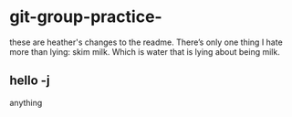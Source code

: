 # git-group-practice-


these are heather's changes to the readme. There’s only one thing I hate more than lying: skim milk. Which is water that is lying about being milk.


## hello -j
anything

